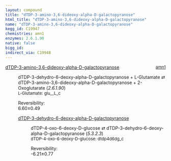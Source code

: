 ```yaml
---
layout: compound
title: "dTDP-3-amino-3,6-dideoxy-alpha-D-galactopyranose"
html_title: "dTDP-3-amino-3,6-dideoxy-alpha-D-galactopyranose"
name: "dTDP-3-amino-3,6-dideoxy-alpha-D-galactopyranose"
kegg_id: C19947
chemistries: amn1
enzymes: 2.6.1.90
native: false
bigg_id:
indirect_via: C19948
---
```

<dl><dt class="rs-product"><a class="link-dark" data-bs-html="true" data-bs-title="KEGG: C19947" data-bs-toggle="tooltip" href="{{ site.url }}{{ site.baseurl }}/compounds/C19947">dTDP-3-amino-3,6-dideoxy-alpha-D-galactopyranose</a><span style="float: right; max-width: 40%"><a class="link-dark opacity-50" href="{{ site.url }}{{ site.baseurl }}/chemistries/amn1" style="font-size: small; word-wrap: anywhere;">amn1</a></span></dt><dd><p>dTDP-3-dehydro-6-deoxy-alpha-D-galactopyranose + L-Glutamate ⇄ dTDP-3-amino-3,6-dideoxy-alpha-D-galactopyranose + 2-Oxoglutarate (<i>2.6.1.90</i>)<br/><span style="font-size: small;"><span data-bs-html="true" data-bs-title="KEGG: C00025" data-bs-toggle="tooltip">L-Glutamate</span>: glu__L_c</span><br/><div class="reversibility_info">Reversibility: <div class="progress"><div aria-valuemax="100" aria-valuemin="0" aria-valuenow="0" class="progress-bar bg-success" role="progressbar" style="width: 0%"></div></div><span>6.60±0.49</span><div class="progress"><div aria-valuemax="10" aria-valuemin="0" aria-valuenow="6.600086287929116" class="progress-bar bg-danger" role="progressbar" style="width: 66.00%"></div><div aria-valuemax="10" aria-valuemin="0" aria-valuenow="6.600086287929116" class="progress-bar bg-warning" role="progressbar" style="width: 4.89%"></div></div></div></p><dl><dt><a class="link-dark" data-bs-html="true" data-bs-title="KEGG: C19960" data-bs-toggle="tooltip" href="{{ site.url }}{{ site.baseurl }}/compounds/C19960">dTDP-3-dehydro-6-deoxy-alpha-D-galactopyranose</a><span style="float: right; max-width: 40%"><a class="link-dark opacity-50" href="{{ site.url }}{{ site.baseurl }}/chemistries/None" style="font-size: small; word-wrap: anywhere;"></a></span></dt><dd><p>dTDP-4-oxo-6-deoxy-D-glucose ⇄ dTDP-3-dehydro-6-deoxy-alpha-D-galactopyranose (<i>5.3.2.3</i>)<br/><span style="font-size: small;"><span data-bs-html="true" data-bs-title="KEGG: C11907" data-bs-toggle="tooltip">dTDP-4-oxo-6-deoxy-D-glucose</span>: dtdp4d6dg_c</span><br/><div class="reversibility_info">Reversibility: <div class="progress" style="flex-direction: row-reverse;"><div aria-valuemax="10" aria-valuemin="0" aria-valuenow="-6.2133087995256195" class="progress-bar bg-success" role="progressbar" style="width: 62.13%"></div><div aria-valuemax="10" aria-valuemin="0" aria-valuenow="-6.2133087995256195" class="progress-bar bg-warning" role="progressbar" style="width: 7.68%"></div></div><span>-6.21±0.77</span><div class="progress"><div aria-valuemax="10" aria-valuemin="0" aria-valuenow="-6.2133087995256195" class="progress-bar bg-danger" role="progressbar" style="width: 0%"></div></div></div></p><dl></dl></dd></dl></dd></dl>